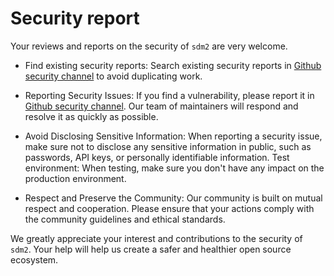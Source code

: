 # Security report

Your reviews and reports on the security of `sdm2` are very welcome.

- Find existing security reports: Search existing security reports in [Github security channel](https://github.com/JOU-amjs/sdm2/discussions/categories/security) to avoid duplicating work.
- Reporting Security Issues: If you find a vulnerability, please report it in [Github security channel](https://github.com/JOU-amjs/sdm2/discussions/categories/security). Our team of maintainers will respond and resolve it as quickly as possible.

- Avoid Disclosing Sensitive Information: When reporting a security issue, make sure not to disclose any sensitive information in public, such as passwords, API keys, or personally identifiable information.
  Test environment: When testing, make sure you don't have any impact on the production environment.

- Respect and Preserve the Community: Our community is built on mutual respect and cooperation. Please ensure that your actions comply with the community guidelines and ethical standards.

We greatly appreciate your interest and contributions to the security of `sdm2`. Your help will help us create a safer and healthier open source ecosystem.
